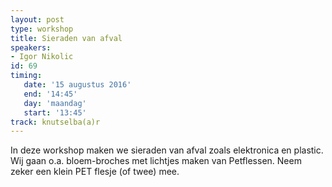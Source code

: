 ```yaml
---
layout: post
type: workshop
title: Sieraden van afval
speakers:
- Igor Nikolic
id: 69
timing: 
   date: '15 augustus 2016'
   end: '14:45'
   day: 'maandag'
   start: '13:45'
track: knutselba(a)r
---
```

In deze workshop maken we sieraden van afval zoals elektronica en plastic. Wij gaan o.a. bloem-broches met lichtjes maken van Petflessen. Neem zeker een klein PET flesje (of twee) mee.